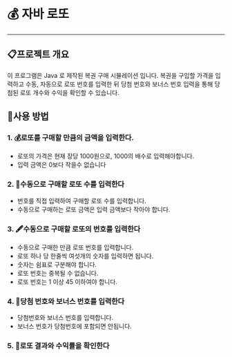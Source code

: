 # 💰 자바 로또

---
## 📋프로젝트 개요
이 프로그램은 Java 로 제작된 복권 구매 시뮬레이션 입니다. 복권을 구입할 
가격을 입력하고 수동, 자동으로 로또 번호를 입력한 뒤 당첨 번호와 보너스
번호 입력을 통해 당첨된 로또 개수와 수익을 확인할 수 있습니다.


## 🎲사용 방법
### 1. 💰로또를 구매할 만큼의 금액을 입력한다.
- 로또의 가격은 현재 장당 1000원으로, 1000의 배수로 입력해야합니다.
- 입력 금액은 0보다 작을수 없습니다

### 2. 📃수동으로 구매할 로또 수를 입력한다
- 번호를 직접 입력하여 구매할 로또 수를 입력합니다.
- 수동으로 구매하는 로또 금액은 입력 금액보다 작아야 합니다.

### 3. 🖋️수동으로 구매할 로또의 번호를 입력한다
- 수동으로 구매한 만큼 로또 번호를 입력합니다.
- 로또 하나 당 한줄씩 여섯개의 숫자를 입력하면 됩니다.
- 숫자는 쉼표로 구분해야 합니다.
- 로또 번호는 중복될 수 없습니다.
- 로또 번호는 1 이상 45 이하여야 합니다.

### 4. 🔢당첨 번호와 보너스 번호를 입력한다
- 당첨번호와 보너스 번호를 입력합니다.
- 보너스 번호가 당첨번호에 포함되면 안됩니다.

### 5. 💸로또 결과와 수익률을 확인한다

